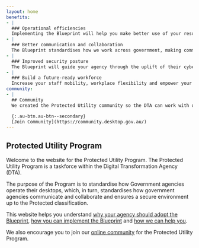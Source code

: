 ```yaml
---
layout: home
benefits:
- |
  ### Operational efficiencies
  Implementing the Blueprint will help you make better use of your resources, allowing you to focus on core business activities.
- |
  ### Better communication and collaboration
  The Blueprint standardises how we work across government, making communication and collaboration safer and easier within and across agencies.
- |
  ### Improved security posture
  The Blueprint will guide your agency through the uplift of their cyber security posture and assist you with the Australian Signals Directorate Essential Eight maturity.
- | 
  ### Build a future-ready workforce
  Increase your staff mobility, workplace flexibility and empower your people with modern ways of working.
community:
- |
  ## Community
  We created the Protected Utility community so the DTA can work with other agencies and industry partners who are implementing the Blueprint. It's a place to work together to overcome common technical obstacles, share lessons learnt and provide feedback to enhance the overall Blueprint design. We also bring you expert advice about implementing the Blueprint, security and cloud adoption.

  {:.au-btn.au-btn--secondary}
  [Join Community](https://community.desktop.gov.au/)
---
```


## Protected Utility Program

Welcome to the website for the Protected Utility Program. The Protected Utility Program is a taskforce within the Digital Transformation Agency (DTA). 

The purpose of the Program is to standardise how Government agencies operate their desktops, which, in turn, standardises how government agencies communicate and collaborate and ensures a secure environment up to the Protected classification.  

This website helps you understand [why your agency should adopt the Blueprint](), [how you can implement the Blueprint]() and [how we can help you](). 

We also encourage you to join our [online community]() for the Protected Utility Program.
